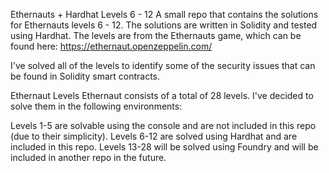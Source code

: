 Ethernauts + Hardhat Levels 6 - 12
A small repo that contains the solutions for Ethernauts levels 6 - 12. The solutions are written in Solidity and tested using Hardhat.
The levels are from the Ethernauts game, which can be found here: https://ethernaut.openzeppelin.com/

I've solved all of the levels to identify some of the security issues that can be found in Solidity smart contracts.

Ethernaut Levels
Ethernaut consists of a total of 28 levels. I've decided to solve them in the following environments:

Levels 1-5 are solvable using the console and are not included in this repo (due to their simplicity).
Levels 6-12 are solved using Hardhat and are included in this repo.
Levels 13-28 will be solved using Foundry and will be included in another repo in the future.
